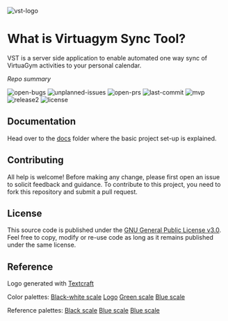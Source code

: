 ![vst-logo](https://cdn.rawgit.com/nick-van-h/virtuagym-sync-tool/master/public/resources/img/main_logo_alt.png)

# What is Virtuagym Sync Tool?
VST is a server side application to enable automated one way sync of VirtuaGym activities to your personal calendar.

*Repo summary*

![open-bugs](https://img.shields.io/github/issues-raw/nick-van-h/virtuagym-sync-tool/bug?label=Open%20bugs) ![unplanned-issues](https://img.shields.io/github/milestones/issues-open/nick-van-h/virtuagym-sync-tool/2?label=Unplanned%20issues) ![open-prs](https://badgen.net/github/open-prs/nick-van-h/virtuagym-sync-tool) ![last-commit](https://badgen.net/github/last-commit/nick-van-h/virtuagym-sync-tool/main) ![mvp](https://badgen.net/github/milestones/nick-van-h/virtuagym-sync-tool/1) ![release2](https://badgen.net/github/milestones/nick-van-h/virtuagym-sync-tool/3) ![license](https://badgen.net/github/license/nick-van-h/virtuagym-sync-tool)

## Documentation

Head over to the [docs](docs) folder where the basic project set-up is explained.

## Contributing

All help is welcome! Before making any change, please first open an issue to solicit feedback and guidance. To contribute to this project, you need to fork this repository and submit a pull request.

## License

This source code is published under the [GNU General Public License v3.0](LICENSE). Feel free to copy, modify or re-use code as long as it remains published under the same license.

## Reference

Logo generated with [Textcraft](https://textcraft.net/)

Color palettes:
[Black-white scale](https://colorkit.co/color-palette-generator/050a0d-081014-0a151b-0d1a22-0F1F29-abb1b4-c5c9cb-dfe1e2-eeefef-fcfcfc/)
[Logo](https://colorkit.co/color-palette-generator/0F1F29-5291a2-196f54/)
[Green scale](https://colorkit.co/color-palette-generator/fcfcfc-51846c-175c3b-0c2e1e/)
[Blue scale](https://colorkit.co/color-palette-generator/1a5d90-227cbf-5191a2-196f54/)


Reference palettes:
[Black scale](https://colorkit.co/color-palette-generator/00010D-202326-35373a-494b4d-6d6e6f-d7d7d9-e3e4e6-fcfcfc/)
[Blue scale](https://colorkit.co/color-palette-generator/fcfcfc-95c9f8-67b4fc-50aafe-318ce1-2a78c3-1c5086-0b1f38/)
[Blue scale](https://colorkit.co/color-palette-generator/1c323a-5291a2-7dacb9-a7c7cf-fcfcfc/)
